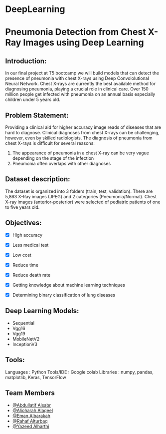 # DeepLearning

# Pneumonia Detection from Chest X-Ray Images using Deep Learning

## Introduction:

In our final project at T5 bootcamp we will build models that can detect the presence of pneumonia with chest X-rays using Deep Convololutional Neural Network.
Chest X-rays are currently the best available method for diagnosing pneumonia, playing a crucial role in clinical care. 
Over 150 million people get infected with pneumonia on an annual basis especially children under 5 years old.


## Problem Statement:

Providing a clinical aid for higher accuracy image reads of diseases that are hard to diagnose.
Clinical diagnoses from chest X-rays can be challenging, however, even by skilled radiologists.
The diagnosis of pneumonia from chest X-rays is difficult for several reasons:
1. The appearance of pneumonia in a chest X-ray can be very vague depending on the stage of the infection
2. Pneumonia often overlaps with other diagnoses


## Dataset description:

The dataset is organized into 3 folders (train, test, validation). 
There are 5,863 X-Ray images (JPEG) and 2 categories (Pneumonia/Normal). 
Chest X-ray images (anterior-posterior) were selected of pediatric patients of one to five years old. 


## Objectives:
- [x] High accuracy 
- [x] Less medical test 
- [x] Low cost 
- [x] Reduce time
- [x] Reduce death rate 
- [x] Getting knowledge about machine learning techniques 
- [x] Determining binary classification of lung diseases 


## Deep Learning Models:
- Sequential
- Vgg16
- Vgg19
- MobileNetV2
- InceptionV3

## Tools:

Languages               : Python
Tools/IDE               : Google colab
Libraries               : numpy, pandas, matplotlib, Keras, TensorFlow


## Team Members
- [@Abdullatif Alsabr](https://github.com/Abdullatif-Alsabr)
- [@Aljoharah Alaqeel](https://github.com/AljoharahA)
- [@Eman Albarakah](https://github.com/Eeeemsa)
- [@Rahaf Alturbaq](https://github.com/Rahaf-t25)
- [@Yazeed Alharthi](https://github.com/Yazeeed11)
